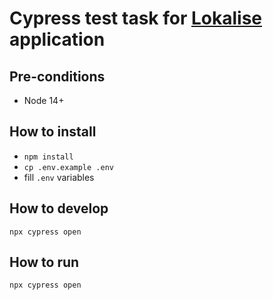 # Cypress test task for [Lokalise](https://lokalise.com/) application

## Pre-conditions

- Node 14+

## How to install

- `npm install`
- `cp .env.example .env`
- fill `.env` variables

## How to develop

`npx cypress open`

## How to run

`npx cypress open`
